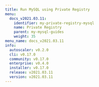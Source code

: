 ```yaml
---
title: Run MySQL using Private Registry
menu:
  docs_v2021.03.11:
    identifier: my-private-registry-mysql
    name: Private Registry
    parent: my-mysql-guides
    weight: 35
menu_name: docs_v2021.03.11
info:
  autoscaler: v0.2.0
  cli: v0.17.0
  community: v0.17.0
  enterprise: v0.4.0
  installer: v0.17.0
  release: v2021.03.11
  version: v2021.03.11
---
```



